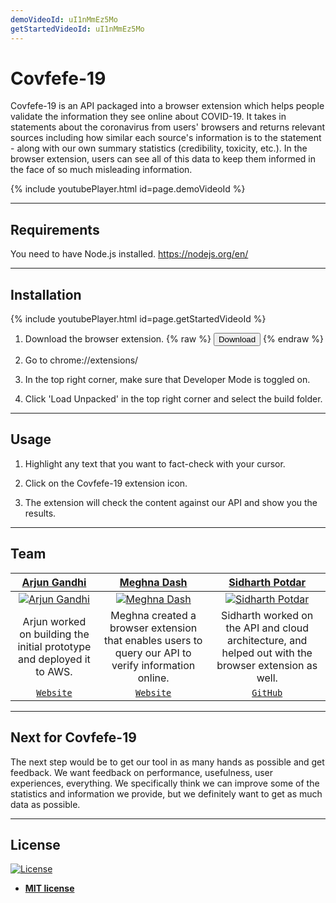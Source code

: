 ```yaml
---
demoVideoId: uI1nMmEz5Mo
getStartedVideoId: uI1nMmEz5Mo
---
```


# Covfefe-19
Covfefe-19 is an API packaged into a browser extension which helps people validate the information they see online about COVID-19. It takes in statements about the coronavirus from users' browsers and returns relevant sources including how similar each source's information is to the statement - along with our own summary statistics (credibility, toxicity, etc.). In the browser extension, users can see all of this data to keep them informed in the face of so much misleading information.

{% include youtubePlayer.html id=page.demoVideoId %}

---
## Requirements
You need to have Node.js installed.
https://nodejs.org/en/

---
## Installation
{% include youtubePlayer.html id=page.getStartedVideoId %}

1. Download the browser extension.
{% raw %}
<button onclick="window.open('https://covid.arjungandhi.com/build.zip')">Download</button>
{% endraw %}

2. Go to chrome://extensions/

3. In the top right corner, make sure that Developer Mode is toggled on.

4. Click 'Load Unpacked' in the top right corner and select the build folder.

---
## Usage
1. Highlight any text that you want to fact-check with your cursor.

2. Click on the Covfefe-19 extension icon.

3. The extension will check the content against our API and show you the results.

---
## Team

| <a href="https://www.arjungandhi.com" target="_blank">**Arjun Gandhi**</a> | <a href="https://meghnadash.design" target="_blank">**Meghna Dash**</a> | <a href="https://github.com/sidharth-potdar" target="_blank">**Sidharth Potdar**</a> |
| :---: |:---:| :---:|
| [![Arjun Gandhi](https://avatars1.githubusercontent.com/u/33171158?v=3&s=200)](http://www.arjungandhi.com)    | [![Meghna Dash](https://avatars1.githubusercontent.com/u/44626500?v=3&s=200)](http://meghnadash.desigh) | [![Sidharth Potdar](https://avatars1.githubusercontent.com/u/32080078?v=3&s=200)](https://github.com/sidharth-potdar)  |
| Arjun worked on building the initial prototype and deployed it to AWS. | Meghna created a browser extension that enables users to query our API to verify information online. | Sidharth worked on the API and cloud architecture, and helped out with the browser extension as well.|
| <a href="https://www.arjungandhi.com" target="_blank">`Website`</a> | <a href="https://meghnadash.design" target="_blank">`Website`</a> | <a href="https://github.com/sidharth-potdar" target="_blank">`GitHub`</a> |


---

## Next for Covfefe-19
The next step would be to get our tool in as many hands as possible and get feedback. We want feedback on performance, usefulness, user experiences, everything. We specifically think we can improve some of the statistics and information we provide, but we definitely want to get as much data as possible.


---

## License

[![License](http://img.shields.io/:license-mit-blue.svg?style=flat-square)](http://badges.mit-license.org)

- **[MIT license](http://opensource.org/licenses/mit-license.php)**
